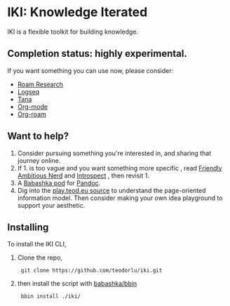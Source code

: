 # IKI: Knowledge Iterated

IKI is a flexible toolkit for building knowledge.

## Completion status: highly experimental.

If you want something you can use now, please consider:

- [Roam Research]
- [Logseq]
- [Tana]
- [Org-mode]
- [Org-roam]

[Roam Research]: https://roamresearch.com/
[Logseq]: https://logseq.com/
[Tana]: https://tana.inc/
[Org-mode]: https://orgmode.org/
[Org-roam]: https://www.orgroam.com/

## Want to help?

1. Consider pursuing something you're interested in, and sharing that journey online.
2. If 1. is too vague and you want something more specific
        , read [Friendly Ambitious Nerd] and [Introspect]
        , then revisit 1.
3. A [Babashka pod] for [Pandoc].
4. Dig into the [play.teod.eu source] to understand the page-oriented information model.
   Then consider making your own idea playground to support your aesthetic.

[Friendly Ambitious Nerd]: https://visakanv.gumroad.com/l/FANbook
[Introspect]: https://visakanv.gumroad.com/l/introspect
[Babashka pod]: https://github.com/babashka/pods
[Pandoc]: https://pandoc.org/
[play.teod.eu source]: https://github.com/teodorlu/play.teod.eu

## Installing

To install the IKI CLI,

1. Clone the repo,

        git clone https://github.com/teodorlu/iki.git
        
2. then install the script with [babashka/bbin][babashka-bbin]

        bbin install ./iki/

[babashka-bbin]: https://github.com/babashka/bbin
